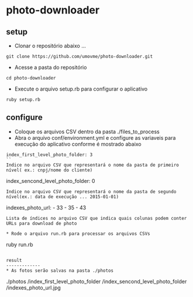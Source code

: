 # photo-downloader

setup
-------------
* Clonar o repositório abaixo ...
```
git clone https://github.com/umovme/photo-downloader.git
```
* Acesse a pasta do repositório
```
cd photo-downloader
```
* Execute o arquivo setup.rb para configurar o aplicativo
```
ruby setup.rb
```

configure
-------------
* Coloque os arquivos CSV dentro da pasta ./files_to_process
* Abra o arquivo conf/environment.yml e configure as variaveis para execução do aplicativo conforme é mostrado abaixo

```
index_first_level_photo_folder: 3
``
Indice no arquivo CSV que representará o nome da pasta de primeiro nível( ex.: cnpj/nome do cliente)

```
index_sencond_level_photo_folder: 0
```
Indice no arquivo CSV que representará o nome da pasta de segundo nível(ex.: data de execução ... 2015-01-01)

```
indexes_photo_url:
    - 33
    - 35
    - 43
```
Lista de índices no arquivo CSV que indica quais colunas podem conter URLs para download de photo

* Rode o arquivo run.rb para processar os arquivos CSVs
```
ruby run.rb
```

result
-------------
* As fotos serão salvas na pasta ./photos
```
./photos
    /index_first_level_photo_folder
          /index_sencond_level_photo_folder
                /indexes_photo_url.jpg
```